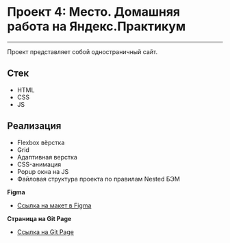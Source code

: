 # Проект 4: Место. Домашняя работа на Яндекс.Практикум
---

Проект представляет собой одностраничный сайт.

## Стек
* HTML
* CSS
* JS

## Реализация
* Flexbox вёрстка
* Grid
* Адаптивная верстка
* CSS-анимация
* Popup окна на JS
* Файловая структура проекта по правилам Nested БЭМ


**Figma**

* [Ссылка на макет в Figma](https://www.figma.com/file/2cn9N9jSkmxD84oJik7xL7/JavaScript.-Sprint-4?node-id=0%3A1)

**Страница на Git Page**

* [Ссылка на Git Page](https://kiars1.github.io/mesto)
